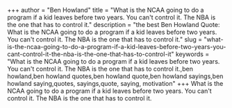 +++
author = "Ben Howland"
title = "What is the NCAA going to do a program if a kid leaves before two years. You can't control it. The NBA is the one that has to control it."
description = "the best Ben Howland Quote: What is the NCAA going to do a program if a kid leaves before two years. You can't control it. The NBA is the one that has to control it."
slug = "what-is-the-ncaa-going-to-do-a-program-if-a-kid-leaves-before-two-years-you-cant-control-it-the-nba-is-the-one-that-has-to-control-it"
keywords = "What is the NCAA going to do a program if a kid leaves before two years. You can't control it. The NBA is the one that has to control it.,ben howland,ben howland quotes,ben howland quote,ben howland sayings,ben howland saying,quotes, sayings,quote, saying, motivation"
+++
What is the NCAA going to do a program if a kid leaves before two years. You can't control it. The NBA is the one that has to control it.

